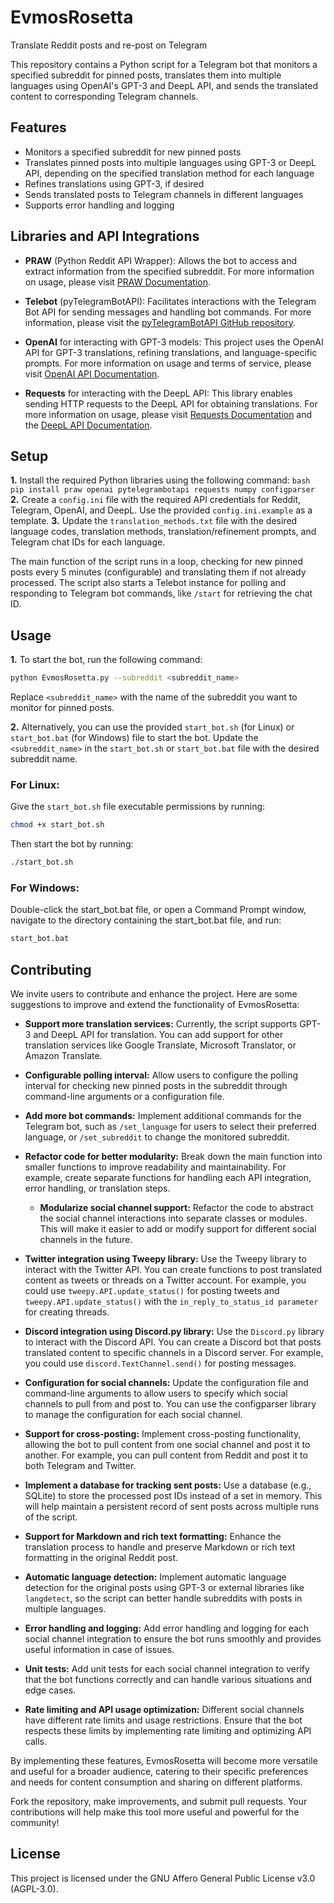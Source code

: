# EvmosRosetta
Translate Reddit posts and re-post on Telegram

This repository contains a Python script for a Telegram bot that monitors a specified subreddit for pinned posts, translates them into multiple languages using OpenAI's GPT-3 and DeepL API, and sends the translated content to corresponding Telegram channels.

## Features
- Monitors a specified subreddit for new pinned posts
- Translates pinned posts into multiple languages using GPT-3 or DeepL API, depending on the specified translation method for each language
- Refines translations using GPT-3, if desired
- Sends translated posts to Telegram channels in different languages
- Supports error handling and logging

## Libraries and API Integrations
- **PRAW** (Python Reddit API Wrapper): 
  Allows the bot to access and extract information from the specified subreddit. For more information on usage, please visit [PRAW Documentation](https://praw.readthedocs.io/).

- **Telebot** (pyTelegramBotAPI): 
  Facilitates interactions with the Telegram Bot API for sending messages and handling bot commands. For more information, please visit the [pyTelegramBotAPI GitHub repository](https://github.com/eternnoir/pyTelegramBotAPI).

- **OpenAI** for interacting with GPT-3 models: 
  This project uses the OpenAI API for GPT-3 translations, refining translations, and language-specific prompts. For more information on usage and terms of service, please visit [OpenAI API Documentation](https://beta.openai.com/docs/).

- **Requests** for interacting with the DeepL API: 
  This library enables sending HTTP requests to the DeepL API for obtaining translations. For more information on usage, please visit [Requests Documentation](https://docs.python-requests.org/) and the [DeepL API Documentation](https://www.deepl.com/en/docs-api/).


## Setup
**1.** Install the required Python libraries using the following command:
    ```bash
    pip install praw openai pytelegrambotapi requests numpy configparser
    ```
**2.** Create a `config.ini` file with the required API credentials for Reddit, Telegram, OpenAI, and DeepL. Use the provided `config.ini.example` as a template.
**3.** Update the `translation_methods.txt` file with the desired language codes, translation methods, translation/refinement prompts, and Telegram chat IDs for each language.

The main function of the script runs in a loop, checking for new pinned posts every 5 minutes (configurable) and translating them if not already processed. The script also starts a Telebot instance for polling and responding to Telegram bot commands, like `/start` for retrieving the chat ID.

## Usage

**1.** To start the bot, run the following command:
```bash
python EvmosRosetta.py --subreddit <subreddit_name>
```

Replace `<subreddit_name>` with the name of the subreddit you want to monitor for pinned posts.

**2.** Alternatively, you can use the provided `start_bot.sh` (for Linux) or `start_bot.bat` (for Windows) file to start the bot. Update the `<subreddit_name>` in the `start_bot.sh` or `start_bot.bat` file with the desired subreddit name.

### For Linux:

Give the `start_bot.sh` file executable permissions by running:
```bash
chmod +x start_bot.sh
```
Then start the bot by running:
```bash
./start_bot.sh
```
### For Windows:

Double-click the start_bot.bat file, or open a Command Prompt window, navigate to the directory containing the start_bot.bat file, and run:
```bash
start_bot.bat
```
## Contributing
We invite users to contribute and enhance the project. Here are some suggestions to improve and extend the functionality of EvmosRosetta:

- **Support more translation services:** Currently, the script supports GPT-3 and DeepL API for translation. You can add support for other translation services like Google Translate, Microsoft Translator, or Amazon Translate.

- **Configurable polling interval:** Allow users to configure the polling interval for checking new pinned posts in the subreddit through command-line arguments or a configuration file.

- **Add more bot commands:** Implement additional commands for the Telegram bot, such as `/set_language` for users to select their preferred language, or `/set_subreddit` to change the monitored subreddit.

- **Refactor code for better modularity:** Break down the main function into smaller functions to improve readability and maintainability. For example, create separate functions for handling each API integration, error handling, or translation steps.
  - **Modularize social channel support:** Refactor the code to abstract the social channel interactions into separate classes or modules. This will make it easier to add or modify support for different social channels in the future.

- **Twitter integration using Tweepy library:** Use the Tweepy library to interact with the Twitter API. You can create functions to post translated content as tweets or threads on a Twitter account. For example, you could use `tweepy.API.update_status()` for posting tweets and `tweepy.API.update_status()` with the `in_reply_to_status_id parameter` for creating threads. 

- **Discord integration using Discord.py library:** Use the `Discord.py` library to interact with the Discord API. You can create a Discord bot that posts translated content to specific channels in a Discord server. For example, you could use `discord.TextChannel.send()` for posting messages.

- **Configuration for social channels:** Update the configuration file and command-line arguments to allow users to specify which social channels to pull from and post to. You can use the configparser library to manage the configuration for each social channel.

- **Support for cross-posting:** Implement cross-posting functionality, allowing the bot to pull content from one social channel and post it to another. For example, you can pull content from Reddit and post it to both Telegram and Twitter.

- **Implement a database for tracking sent posts:** Use a database (e.g., SQLite) to store the processed post IDs instead of a set in memory. This will help maintain a persistent record of sent posts across multiple runs of the script.

- **Support for Markdown and rich text formatting:** Enhance the translation process to handle and preserve Markdown or rich text formatting in the original Reddit post.

- **Automatic language detection:** Implement automatic language detection for the original posts using GPT-3 or external libraries like `langdetect`, so the script can better handle subreddits with posts in multiple languages.

- **Error handling and logging:** Add error handling and logging for each social channel integration to ensure the bot runs smoothly and provides useful information in case of issues.

- **Unit tests:** Add unit tests for each social channel integration to verify that the bot functions correctly and can handle various situations and edge cases.

- **Rate limiting and API usage optimization:** Different social channels have different rate limits and usage restrictions. Ensure that the bot respects these limits by implementing rate limiting and optimizing API calls.

By implementing these features, EvmosRosetta will become more versatile and useful for a broader audience, catering to their specific preferences and needs for content consumption and sharing on different platforms.

Fork the repository, make improvements, and submit pull requests. Your contributions will help make this tool more useful and powerful for the community!

## License
This project is licensed under the GNU Affero General Public License v3.0 (AGPL-3.0).
